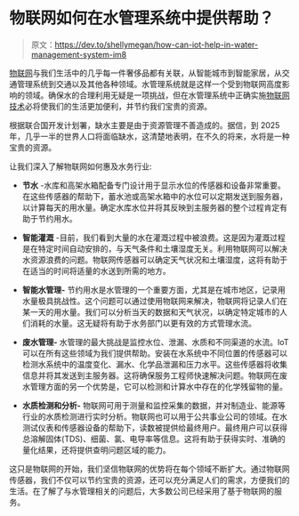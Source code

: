 # 物联网如何在水管理系统中提供帮助？

> 原文：<https://dev.to/shellymegan/how-can-iot-help-in-water-management-system-im8>

[物联网](https://www.biz4solutions.com/internet-of-things/)与我们生活中的几乎每一件奢侈品都有关联，从智能城市到智能家居，从交通管理系统到交通以及其他各种领域。水管理系统就是这样一个受到物联网高度影响的领域。确保水的合理利用无疑是一项挑战，但在水管理系统中正确实施[物联网技术](https://www.biz4solutions.com/iot-in-water/)必将使我们的生活更加便利，并节约我们宝贵的资源。

根据联合国开发计划署，缺水主要是由于资源管理不善造成的。据信，到 2025 年，几乎一半的世界人口将面临缺水，这清楚地表明，在不久的将来，水将是一种宝贵的资源。

让我们深入了解物联网如何惠及水务行业:

*   **节水** -水库和高架水箱配备专门设计用于显示水位的传感器和设备非常重要。在这些传感器的帮助下，蓄水池或高架水箱中的水位可以定期发送到服务器，以计算每天的用水量。确定水库水位并将其反映到主服务器的整个过程肯定有助于节约用水。

*   **智能灌溉** -目前，我们看到大量的水在灌溉过程中被浪费。这是因为灌溉过程是在特定时间自动安排的，与天气条件和土壤湿度无关。利用物联网可以解决水资源浪费的问题。物联网传感器可以确定天气状况和土壤湿度，这将有助于在适当的时间将适量的水送到所需的地方。

*   **智能水管理-** 节约用水是水管理的一个重要方面，尤其是在城市地区，记录用水量极具挑战性。这个问题可以通过使用物联网来解决，物联网将记录人们在某一天的用水量。我们可以分析当天的数据和天气状况，以确定特定城市的人们消耗的水量。这无疑将有助于水务部门以更有效的方式管理水流。

*   **废水管理-** 水管理的最大挑战是监控水位、泄漏、水质和不同渠道的水流。IoT 可以在所有这些领域为我们提供帮助。安装在水系统中不同位置的传感器可以检测水系统中的温度变化、漏水、化学品泄漏和压力水平。这些传感器将收集信息并将其发送到主服务器。这将确保服务工程师快速解决问题。物联网在废水管理方面的另一个优势是，它可以检测和计算水中存在的化学残留物的量。

*   **水质检测和分析-** 物联网可用于测量和监控采集的数据，并对制造业、能源等行业的水质检测进行实时分析。物联网也可以用于公共事业公司的领域。在水测试仪表和传感器设备的帮助下，读数被提供给最终用户。最终用户可以获得总溶解固体(TDS)、细菌、氯、电导率等信息。这将有助于获得实时、准确的量化结果，还将提供查明问题区域的能力。

这只是物联网的开始，我们坚信物联网的优势将在每个领域不断扩大。通过物联网传感器，我们不仅可以节约宝贵的资源，还可以充分满足人们的需求，方便我们的生活。在了解了与水管理相关的问题后，大多数公司已经采用了基于物联网的服务。